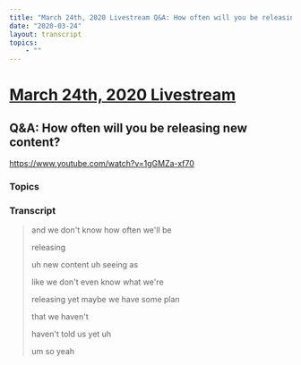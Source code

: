 ```yaml
---
title: "March 24th, 2020 Livestream Q&A: How often will you be releasing new content?"
date: "2020-03-24"
layout: transcript
topics:
    - ""
---
```

# [March 24th, 2020 Livestream](../2020-03-24.md)
## Q&A: How often will you be releasing new content?
https://www.youtube.com/watch?v=1gGMZa-xf70

### Topics


### Transcript

> and we don't know how often we'll be
>
> releasing
>
> uh new content uh seeing as
>
> like we don't even know what we're
>
> releasing yet maybe we have some plan
>
> that we haven't
>
> haven't told us yet uh
>
> um so yeah
